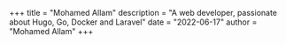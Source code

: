 +++
title = "Mohamed Allam"
description = "A web developer, passionate about Hugo, Go, Docker and Laravel"
date = "2022-06-17"
author = "Mohamed Allam"
+++
